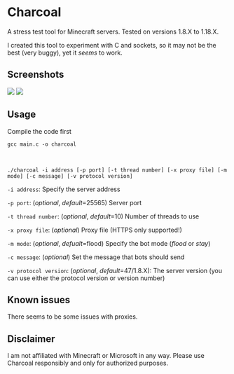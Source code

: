 # Charcoal
A stress test tool for Minecraft servers. Tested on versions 1.8.X to 1.18.X.

I created this tool to experiment with C and sockets, so it may not be the best (very buggy), yet it _seems_ to work.

## Screenshots
![](https://i.imgur.com/4bkapS3.png)
![](https://i.imgur.com/wcEStE7.png)

## Usage
Compile the code first
```
gcc main.c -o charcoal
```

&nbsp;

```
./charcoal -i address [-p port] [-t thread number] [-x proxy file] [-m mode] [-c message] [-v protocol version]
```
`-i address`: Specify the server address

`-p port`: (_optional_, _default_=25565) Server port

`-t thread number`: (_optional_, _default_=10) Number of threads to use

`-x proxy file`: (_optional_) Proxy file (HTTPS only supported!)

`-m mode`: (_optional_, _defualt_=flood) Specify the bot mode (*flood* or *stay*)

`-c message`: (_optional_) Set the message that bots should send

`-v protocol version`: (_optional_, _default_=47/1.8.X): The server version (you can use either the protocol version or version number)

## Known issues
There seems to be some issues with proxies.

## Disclaimer
I am not affiliated with Minecraft or Microsoft in any way. Please use Charcoal responsibly and only for authorized purposes.